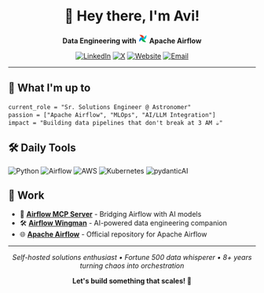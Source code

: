 <div align="center">

# 👋 Hey there, I'm Avi!

**Data Engineering with <img src="airflow_spin.gif" width="20" height="20"/> Apache Airflow**

[![LinkedIn](https://img.shields.io/badge/-LinkedIn-0A66C2?style=flat-square&logo=linkedin&logoColor=white)](https://linkedin.com/in/abhishekbhakat) [![X](https://img.shields.io/badge/-abhishek_a_i-222222?style=flat-square&logo=x&logoColor=white)](https://x.com/abhishek_a_i)
 [![Website](https://img.shields.io/badge/-bhakat.dev-FF5722?style=flat-square&logo=firefox&logoColor=white)](https://bhakat.dev) [![Email](https://img.shields.io/badge/-Email-D14836?style=flat-square&logo=gmail&logoColor=white)](mailto:abhishek@bhakat.dev)

</div>

---

## 🚀 What I'm up to

```
current_role = "Sr. Solutions Engineer @ Astronomer"
passion = ["Apache Airflow", "MLOps", "AI/LLM Integration"]
impact = "Building data pipelines that don't break at 3 AM ☕"
```

## 🛠️ Daily Tools

![Python](https://img.shields.io/badge/-Python-3776AB?style=flat-square&logo=Python&logoColor=white) ![Airflow](https://img.shields.io/badge/-Airflow-017CEE?style=flat-square&logo=Apache%20Airflow&logoColor=white) ![AWS](https://img.shields.io/badge/-AWS-232F3E?style=flat-square&logo=amazon-aws) ![Kubernetes](https://img.shields.io/badge/-K8s-326CE5?style=flat-square&logo=kubernetes&logoColor=white) ![pydanticAI](https://img.shields.io/badge/-pydanticAI-121212?style=flat-square)

## 🌟 Work

- 🤖 **[Airflow MCP Server](https://github.com/abhishekbhakat/airflow-mcp-server)** - Bridging Airflow with AI models
- 🛠️ **[Airflow Wingman](https://github.com/abhishekbhakat/airflow-wingman)** - AI-powered data engineering companion  
- 🌐 **[Apache Airflow](https://github.com/apache/airflow)** - Official repository for Apache Airflow

---

<div align="center">

*Self-hosted solutions enthusiast • Fortune 500 data whisperer • 8+ years turning chaos into orchestration*

**Let's build something that scales! 🚀**

</div>
